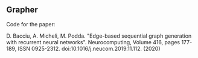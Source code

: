 ## Grapher

Code for the paper:

D. Bacciu, A. Micheli, M. Podda. 
"Edge-based sequential graph generation with recurrent neural networks". 
Neurocomputing, Volume 416, pages 177-189, ISSN 0925-2312. 
doi:10.1016/j.neucom.2019.11.112. (2020)
